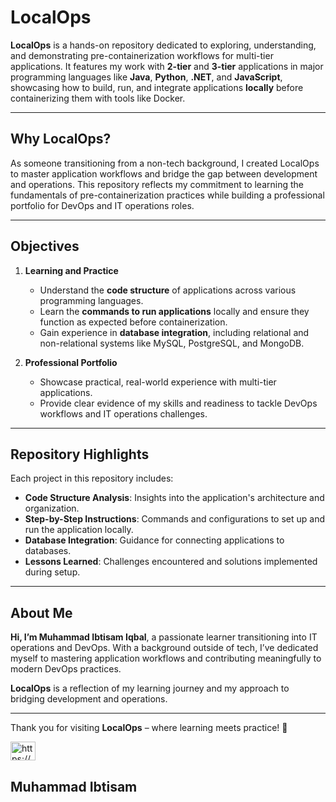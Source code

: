 # LocalOps  

**LocalOps** is a hands-on repository dedicated to exploring, understanding, and demonstrating pre-containerization workflows for multi-tier applications. It features my work with **2-tier** and **3-tier** applications in major programming languages like **Java**, **Python**, **.NET**, and **JavaScript**, showcasing how to build, run, and integrate applications **locally** before containerizing them with tools like Docker.  

---

## Why LocalOps?  

As someone transitioning from a non-tech background, I created LocalOps to master application workflows and bridge the gap between development and operations. This repository reflects my commitment to learning the fundamentals of pre-containerization practices while building a professional portfolio for DevOps and IT operations roles.  

---

## Objectives  

1. **Learning and Practice**  
   - Understand the **code structure** of applications across various programming languages.  
   - Learn the **commands to run applications** locally and ensure they function as expected before containerization.  
   - Gain experience in **database integration**, including relational and non-relational systems like MySQL, PostgreSQL, and MongoDB.  

2. **Professional Portfolio**  
   - Showcase practical, real-world experience with multi-tier applications.  
   - Provide clear evidence of my skills and readiness to tackle DevOps workflows and IT operations challenges.  

---

## Repository Highlights  

Each project in this repository includes:  
- **Code Structure Analysis**: Insights into the application's architecture and organization.  
- **Step-by-Step Instructions**: Commands and configurations to set up and run the application locally.  
- **Database Integration**: Guidance for connecting applications to databases.  
- **Lessons Learned**: Challenges encountered and solutions implemented during setup.  

---

## About Me  

**Hi, I’m Muhammad Ibtisam Iqbal**, a passionate learner transitioning into IT operations and DevOps. With a background outside of tech, I’ve dedicated myself to mastering application workflows and contributing meaningfully to modern DevOps practices.  

**LocalOps** is a reflection of my learning journey and my approach to bridging development and operations.  

---

Thank you for visiting **LocalOps** – where learning meets practice! 🚀  

<p align="left">
<a href="https://linkedin.com/in/ibtisam-iq" target="blank"><img align="center" src="https://raw.githubusercontent.com/rahuldkjain/github-profile-readme-generator/master/src/images/icons/Social/linked-in-alt.svg" alt="https://www.linkedin.com/in/ibtisam-iq" height="30" width="40" /></a>
</p>

## Muhammad Ibtisam
